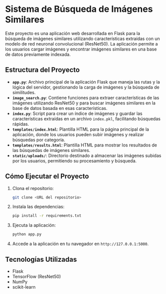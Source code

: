 # Sistema de Búsqueda de Imágenes Similares

Este proyecto es una aplicación web desarrollada en Flask para la búsqueda de imágenes similares utilizando características extraídas con un modelo de red neuronal convolucional (ResNet50). La aplicación permite a los usuarios cargar imágenes y encontrar imágenes similares en una base de datos previamente indexada.

## Estructura del Proyecto

- **`app.py`**: Archivo principal de la aplicación Flask que maneja las rutas y la lógica del servidor, gestionando la carga de imágenes y la búsqueda de similitudes.
- **`image_search.py`**: Contiene funciones para extraer características de las imágenes utilizando ResNet50 y para buscar imágenes similares en la base de datos basada en esas características.
- **`index.py`**: Script para crear un índice de imágenes y guardar las características extraídas en un archivo `index.pkl`, facilitando búsquedas rápidas.
- **`templates/index.html`**: Plantilla HTML para la página principal de la aplicación, donde los usuarios pueden subir imágenes y realizar búsquedas por categoría.
- **`templates/results.html`**: Plantilla HTML para mostrar los resultados de las búsquedas de imágenes similares.
- **`static/uploads/`**: Directorio destinado a almacenar las imágenes subidas por los usuarios, permitiendo su procesamiento y búsqueda.

## Cómo Ejecutar el Proyecto

1. Clona el repositorio:
    ```bash
    git clone <URL del repositorio>
    ```

2. Instala las dependencias:
    ```bash
    pip install -r requirements.txt
    ```

3. Ejecuta la aplicación:
    ```bash
    python app.py
    ```

4. Accede a la aplicación en tu navegador en `http://127.0.0.1:5000`.

## Tecnologías Utilizadas

- Flask
- TensorFlow (ResNet50)
- NumPy
- scikit-learn


